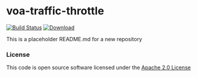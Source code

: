 # voa-traffic-throttle

[![Build Status](https://travis-ci.org/hmrc/voa-traffic-throttle.svg)](https://travis-ci.org/hmrc/voa-traffic-throttle) [ ![Download](https://api.bintray.com/packages/hmrc/releases/voa-traffic-throttle/images/download.svg) ](https://bintray.com/hmrc/releases/voa-traffic-throttle/_latestVersion)

This is a placeholder README.md for a new repository

### License

This code is open source software licensed under the [Apache 2.0 License]("http://www.apache.org/licenses/LICENSE-2.0.html")